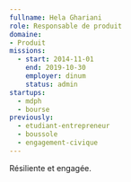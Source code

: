 ```yaml
---
fullname: Hela Ghariani
role: Responsable de produit
domaine: 
- Produit
missions:
  - start: 2014-11-01
    end: 2019-10-30
    employer: dinum
    status: admin
startups:
  - mdph
  - bourse
previously:
  - etudiant-entrepreneur
  - boussole
  - engagement-civique
---
```


Résiliente et engagée.
